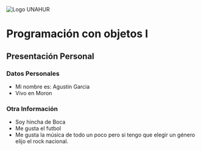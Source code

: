 ![Logo UNAHUR](./)


# Programación con objetos I
## Presentación Personal

### Datos Personales
- Mi nombre es: Agustin Garcia
- Vivo en Moron


### Otra Información
- Soy hincha de Boca 
- Me gusta el futbol
- Me gusta la música de todo un poco pero si tengo que elegir un género elijo el rock nacional.
